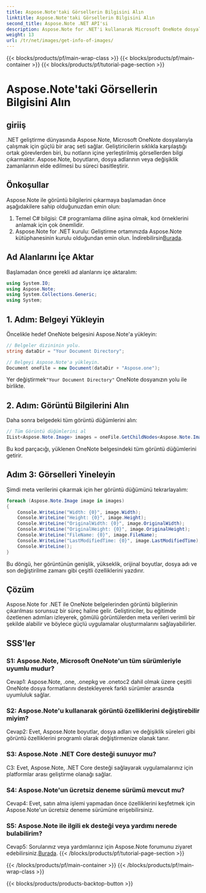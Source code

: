 ```yaml
---
title: Aspose.Note'taki Görsellerin Bilgisini Alın
linktitle: Aspose.Note'taki Görsellerin Bilgisini Alın
second_title: Aspose.Note .NET API'si
description: Aspose.Note for .NET'i kullanarak Microsoft OneNote dosyalarından görüntü bilgilerini nasıl çıkaracağınızı öğrenin. Verimli geliştirme için adım adım kılavuzumuzu izleyin.
weight: 13
url: /tr/net/images/get-info-of-images/
---
```


{{< blocks/products/pf/main-wrap-class >}}
{{< blocks/products/pf/main-container >}}
{{< blocks/products/pf/tutorial-page-section >}}

# Aspose.Note'taki Görsellerin Bilgisini Alın

## giriiş

.NET geliştirme dünyasında Aspose.Note, Microsoft OneNote dosyalarıyla çalışmak için güçlü bir araç seti sağlar. Geliştiricilerin sıklıkla karşılaştığı ortak görevlerden biri, bu notların içine yerleştirilmiş görsellerden bilgi çıkarmaktır. Aspose.Note, boyutların, dosya adlarının veya değişiklik zamanlarının elde edilmesi bu süreci basitleştirir.

## Önkoşullar

Aspose.Note ile görüntü bilgilerini çıkarmaya başlamadan önce aşağıdakilere sahip olduğunuzdan emin olun:

1. Temel C# bilgisi: C# programlama diline aşina olmak, kod örneklerini anlamak için çok önemlidir.
2.  Aspose.Note for .NET kurulu: Geliştirme ortamınızda Aspose.Note kütüphanesinin kurulu olduğundan emin olun. İndirebilirsin[Burada](https://releases.aspose.com/note/net/).

## Ad Alanlarını İçe Aktar

Başlamadan önce gerekli ad alanlarını içe aktaralım:

```csharp
using System.IO;
using Aspose.Note;
using System.Collections.Generic;
using System;
```

## 1. Adım: Belgeyi Yükleyin

Öncelikle hedef OneNote belgesini Aspose.Note'a yükleyin:

```csharp
// Belgeler dizininin yolu.
string dataDir = "Your Document Directory";

// Belgeyi Aspose.Note'a yükleyin.
Document oneFile = new Document(dataDir + "Aspose.one");
```

 Yer değiştirmek`"Your Document Directory"` OneNote dosyanızın yolu ile birlikte.

## 2. Adım: Görüntü Bilgilerini Alın

Daha sonra belgedeki tüm görüntü düğümlerini alın:

```csharp
// Tüm Görüntü düğümlerini al
IList<Aspose.Note.Image> images = oneFile.GetChildNodes<Aspose.Note.Image>();
```

Bu kod parçacığı, yüklenen OneNote belgesindeki tüm görüntü düğümlerini getirir.

## Adım 3: Görselleri Yineleyin

Şimdi meta verilerini çıkarmak için her görüntü düğümünü tekrarlayalım:

```csharp
foreach (Aspose.Note.Image image in images)
{
    Console.WriteLine("Width: {0}", image.Width);
    Console.WriteLine("Height: {0}", image.Height);
    Console.WriteLine("OriginalWidth: {0}", image.OriginalWidth);
    Console.WriteLine("OriginalHeight: {0}", image.OriginalHeight);
    Console.WriteLine("FileName: {0}", image.FileName);
    Console.WriteLine("LastModifiedTime: {0}", image.LastModifiedTime);
    Console.WriteLine();
}
```

Bu döngü, her görüntünün genişlik, yükseklik, orijinal boyutlar, dosya adı ve son değiştirilme zamanı gibi çeşitli özelliklerini yazdırır.

## Çözüm

Aspose.Note for .NET ile OneNote belgelerinden görüntü bilgilerinin çıkarılması sorunsuz bir süreç haline gelir. Geliştiriciler, bu eğitimde özetlenen adımları izleyerek, gömülü görüntülerden meta verileri verimli bir şekilde alabilir ve böylece güçlü uygulamalar oluşturmalarını sağlayabilirler.

## SSS'ler

### S1: Aspose.Note, Microsoft OneNote'un tüm sürümleriyle uyumlu mudur?

Cevap1: Aspose.Note, .one, .onepkg ve .onetoc2 dahil olmak üzere çeşitli OneNote dosya formatlarını destekleyerek farklı sürümler arasında uyumluluk sağlar.

### S2: Aspose.Note'u kullanarak görüntü özelliklerini değiştirebilir miyim?

Cevap2: Evet, Aspose.Note boyutlar, dosya adları ve değişiklik süreleri gibi görüntü özelliklerini programlı olarak değiştirmenize olanak tanır.

### S3: Aspose.Note .NET Core desteği sunuyor mu?

C3: Evet, Aspose.Note, .NET Core desteği sağlayarak uygulamalarınız için platformlar arası geliştirme olanağı sağlar.

### S4: Aspose.Note'un ücretsiz deneme sürümü mevcut mu?

Cevap4: Evet, satın alma işlemi yapmadan önce özelliklerini keşfetmek için Aspose.Note'un ücretsiz deneme sürümüne erişebilirsiniz.

### S5: Aspose.Note ile ilgili ek desteği veya yardımı nerede bulabilirim?

Cevap5: Sorularınız veya yardımlarınız için Aspose.Note forumunu ziyaret edebilirsiniz.[Burada](https://forum.aspose.com/c/note/28).
{{< /blocks/products/pf/tutorial-page-section >}}

{{< /blocks/products/pf/main-container >}}
{{< /blocks/products/pf/main-wrap-class >}}

{{< blocks/products/products-backtop-button >}}
